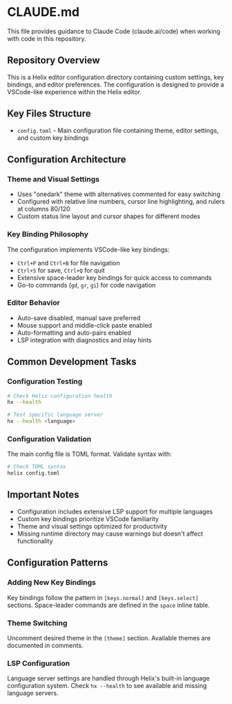 # CLAUDE.md

This file provides guidance to Claude Code (claude.ai/code) when working with code in this repository.

## Repository Overview

This is a Helix editor configuration directory containing custom settings, key bindings, and editor preferences. The configuration is designed to provide a VSCode-like experience within the Helix editor.

## Key Files Structure

- `config.toml` - Main configuration file containing theme, editor settings, and custom key bindings

## Configuration Architecture

### Theme and Visual Settings
- Uses "onedark" theme with alternatives commented for easy switching
- Configured with relative line numbers, cursor line highlighting, and rulers at columns 80/120
- Custom status line layout and cursor shapes for different modes

### Key Binding Philosophy
The configuration implements VSCode-like key bindings:
- `Ctrl+P` and `Ctrl+B` for file navigation
- `Ctrl+S` for save, `Ctrl+Q` for quit
- Extensive space-leader key bindings for quick access to commands
- Go-to commands (`gd`, `gr`, `gi`) for code navigation

### Editor Behavior
- Auto-save disabled, manual save preferred
- Mouse support and middle-click paste enabled
- Auto-formatting and auto-pairs enabled
- LSP integration with diagnostics and inlay hints

## Common Development Tasks

### Configuration Testing
```bash
# Check Helix configuration health
hx --health

# Test specific language server
hx --health <language>
```

### Configuration Validation
The main config file is TOML format. Validate syntax with:
```bash
# Check TOML syntax
helix config.toml
```

## Important Notes

- Configuration includes extensive LSP support for multiple languages
- Custom key bindings prioritize VSCode familiarity
- Theme and visual settings optimized for productivity
- Missing runtime directory may cause warnings but doesn't affect functionality

## Configuration Patterns

### Adding New Key Bindings
Key bindings follow the pattern in `[keys.normal]` and `[keys.select]` sections. Space-leader commands are defined in the `space` inline table.

### Theme Switching
Uncomment desired theme in the `[theme]` section. Available themes are documented in comments.

### LSP Configuration
Language server settings are handled through Helix's built-in language configuration system. Check `hx --health` to see available and missing language servers.